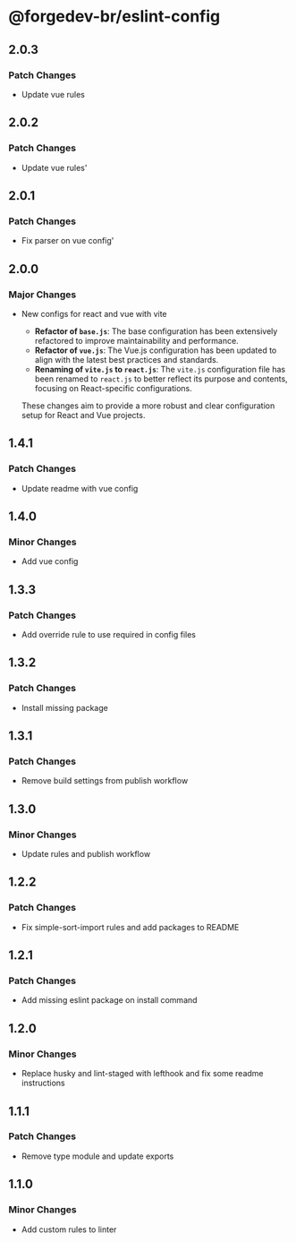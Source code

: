 # @forgedev-br/eslint-config

## 2.0.3

### Patch Changes

- Update vue rules

## 2.0.2

### Patch Changes

- Update vue rules'

## 2.0.1

### Patch Changes

- Fix parser on vue config'

## 2.0.0

### Major Changes

- New configs for react and vue with vite

  - **Refactor of `base.js`**: The base configuration has been extensively refactored to improve maintainability and performance.
  - **Refactor of `vue.js`**: The Vue.js configuration has been updated to align with the latest best practices and standards.
  - **Renaming of `vite.js` to `react.js`**: The `vite.js` configuration file has been renamed to `react.js` to better reflect its purpose and contents, focusing on React-specific configurations.

  These changes aim to provide a more robust and clear configuration setup for React and Vue projects.

## 1.4.1

### Patch Changes

- Update readme with vue config

## 1.4.0

### Minor Changes

- Add vue config

## 1.3.3

### Patch Changes

- Add override rule to use required in config files

## 1.3.2

### Patch Changes

- Install missing package

## 1.3.1

### Patch Changes

- Remove build settings from publish workflow

## 1.3.0

### Minor Changes

- Update rules and publish workflow

## 1.2.2

### Patch Changes

- Fix simple-sort-import rules and add packages to README

## 1.2.1

### Patch Changes

- Add missing eslint package on install command

## 1.2.0

### Minor Changes

- Replace husky and lint-staged with lefthook and fix some readme instructions

## 1.1.1

### Patch Changes

- Remove type module and update exports

## 1.1.0

### Minor Changes

- Add custom rules to linter
